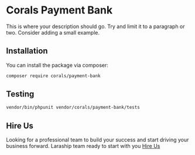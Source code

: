 # Corals Payment Bank

This is where your description should go. Try and limit it to a paragraph or two. Consider adding a small example.

## Installation

You can install the package via composer:

```bash
composer require corals/payment-bank
```

## Testing

```bash
vendor/bin/phpunit vendor/corals/payment-bank/tests 
```
## Hire Us
Looking for a professional team to build your success and start driving your business forward.
Laraship team ready to start with you [Hire Us](https://www.laraship.com/contact)
